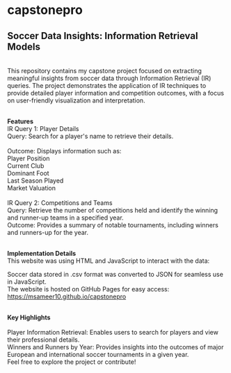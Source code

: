 # capstonepro

<h2>Soccer Data Insights: Information Retrieval Models</h2> <br>
This repository contains my capstone project focused on extracting meaningful insights from soccer data through Information Retrieval (IR) queries. The project demonstrates the application of IR techniques to provide detailed player information and competition outcomes, with a focus on user-friendly visualization and interpretation.<br><br>

<b>Features</b><br>
IR Query 1: Player Details<br>
Query: Search for a player's name to retrieve their details.<br><br>
Outcome: Displays information such as:<br>
Player Position<br>
Current Club<br>
Dominant Foot<br>
Last Season Played<br>
Market Valuation<br><br>
IR Query 2: Competitions and Teams<br>
Query: Retrieve the number of competitions held and identify the winning and runner-up teams in a specified year.<br>
Outcome: Provides a summary of notable tournaments, including winners and runners-up for the year.<br><br>


<b>Implementation Details</b><br>
This website was using HTML and JavaScript to interact with the data:<br>

Soccer data stored in .csv format was converted to JSON for seamless use in JavaScript.<br>
The website is hosted on GitHub Pages for easy access:<br>
https://msameer10.github.io/capstonepro<br><br>

<b>Key Highlights</b><br><br>
Player Information Retrieval: Enables users to search for players and view their professional details.<br>
Winners and Runners by Year: Provides insights into the outcomes of major European and international soccer tournaments in a given year.<br>
Feel free to explore the project or contribute!
